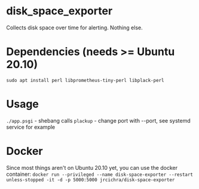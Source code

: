 # disk_space_exporter
Collects disk space over time for alerting. Nothing else.

# Dependencies (needs >= Ubuntu 20.10)
`sudo apt install perl libprometheus-tiny-perl libplack-perl`

# Usage
`./app.psgi` - shebang calls `plackup` - change port with --port, see systemd service for example
# Docker
Since most things aren't on Ubuntu 20.10 yet, you can use the docker container:
`docker run --privileged --name disk-space-exporter --restart unless-stopped -it -d -p 5000:5000 jrcichra/disk-space-exporter`
